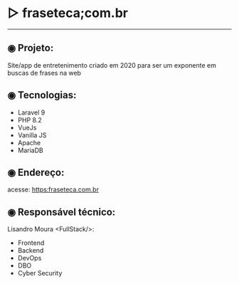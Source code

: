 # ▷ fraseteca;com.br
---

## ◉ Projeto:
Site/app de entretenimento criado em 2020 para ser um exponente em buscas de frases na web

## ◉ Tecnologias:
- Laravel 9
- PHP 8.2
- VueJs
- Vanilla JS
- Apache
- MariaDB

## ◉ Endereço:
acesse: <https:fraseteca.com.br>


## ◉ Responsável técnico:
Lisandro Moura \<FullStack\/>:
- Frontend
- Backend
- DevOps
- DBO
- Cyber Security



